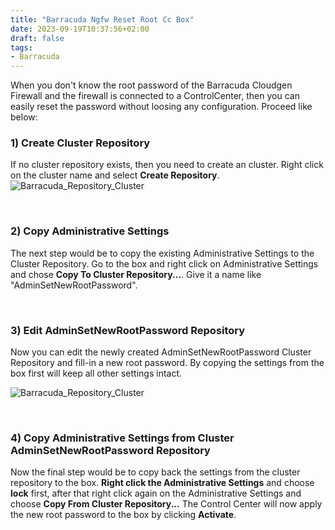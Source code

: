 ```yaml
---
title: "Barracuda Ngfw Reset Root Cc Box"
date: 2023-09-19T10:37:56+02:00
draft: false
tags:
- Barracuda
---
```


When you don't know the root password of the Barracuda Cloudgen Firewall and the firewall is connected to a ControlCenter, then you can easily reset the password without loosing any configuration.
Proceed like below:

### 1) Create Cluster Repository
If no cluster repository exists, then you need to create an cluster. Right click on the cluster name and select **Create Repository**.
![Barracuda_Repository_Cluster](/posts_images/barracuda-cc-box-rootpass_01.png)

&nbsp;
### 2) Copy Administrative Settings
The next step would be to copy the existing Administrative Settings to the Cluster Repository. Go to the box and right click on Administrative Settings and chose **Copy To Cluster Repository...**.
Give it a name like "AdminSetNewRootPassword".

&nbsp;
### 3) Edit AdminSetNewRootPassword Repository
Now you can edit the newly created AdminSetNewRootPassword Cluster Repository and fill-in a new root password. By copying the settings from the box first will keep all other settings intact.

![Barracuda_Repository_Cluster](/posts_images/barracuda-cc-box-rootpass_02.png)

&nbsp;
### 4) Copy Administrative Settings from Cluster AdminSetNewRootPassword Repository
Now the final step would be to copy back the settings from the cluster repository to the box. **Right click the Administrative Settings** and choose **lock** first, after that right click again on the Administrative Settings
and choose **Copy From Cluster Repository...** 
The Control Center will now apply the new root password to the box by clicking **Activate**.
